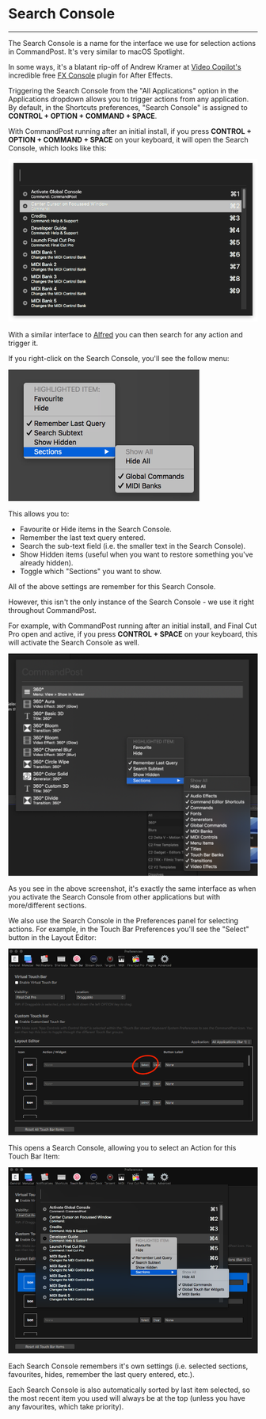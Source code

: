 # Search Console
---

The Search Console is a name for the interface we use for selection actions in CommandPost. It's very similar to macOS Spotlight.

In some ways, it's a blatant rip-off of Andrew Kramer at [Video Copilot's](http://www.videocopilot.net/) incredible free [FX Console](http://www.videocopilot.net/blog/2016/10/new-workflow-plug-in-fx-console-is-now-available/) plugin for After Effects.

Triggering the Search Console from the "All Applications" option in the Applications dropdown allows you to trigger actions from any application. By default, in the Shortcuts preferences, "Search Console" is assigned to **CONTROL + OPTION + COMMAND + SPACE**.

With CommandPost running after an initial install, if you press **CONTROL + OPTION + COMMAND + SPACE** on your keyboard, it will open the Search Console, which looks like this:

![Global Console](../../images/global-console.png)

With a similar interface to [Alfred](https://www.alfredapp.com) you can then search for any action and trigger it.

If you right-click on the Search Console, you'll see the follow menu:

![Global Console](../../images/global-console-context.png)

This allows you to:

- Favourite or Hide items in the Search Console.
- Remember the last text query entered.
- Search the sub-text field (i.e. the smaller text in the Search Console).
- Show Hidden items (useful when you want to restore something you've already hidden).
- Toggle which "Sections" you want to show.

All of the above settings are remember for this Search Console.

However, this isn't the only instance of the Search Console - we use it right throughout CommandPost.

For example, with CommandPost running after an initial install, and Final Cut Pro open and active, if you press **CONTROL + SPACE** on your keyboard, this will activate the Search Console as well.

![Final Cut Pro Console](../../images/fcpx-console.png)

As you see in the above screenshot, it's exactly the same interface as when you activate the Search Console from other applications but with more/different sections.

We also use the Search Console in the Preferences panel for selecting actions. For example, in the Touch Bar Preferences you'll see the "Select" button in the Layout Editor:

![Touch Bar Preferences](../../images/action-button.png)

This opens a Search Console, allowing you to select an Action for this Touch Bar Item:

![Touch Bar Preferences](../../images/touch-bar-console.png)

Each Search Console remembers it's own settings (i.e. selected sections, favourites, hides, remember the last query entered, etc.).

Each Search Console is also automatically sorted by last item selected, so the most recent item you used will always be at the top (unless you have any favourites, which take priority).